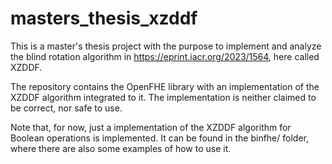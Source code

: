 # masters_thesis_xzddf

This is a master's thesis project with the purpose to implement and analyze the blind rotation algorithm in https://eprint.iacr.org/2023/1564, here called XZDDF.

The repository contains the OpenFHE library with an implementation of the XZDDF algorithm integrated to it. The implementation is neither claimed to be correct, nor safe to use.

Note that, for now, just a implementation of the XZDDF algorithm for Boolean operations is implemented. It can be found in the binfhe/ folder, where there are also some examples of how to use it.

